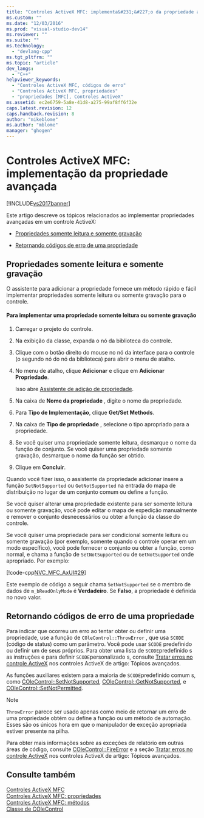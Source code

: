 ```yaml
---
title: "Controles ActiveX MFC: implementa&#231;&#227;o da propriedade avan&#231;ada | Microsoft Docs"
ms.custom: ""
ms.date: "12/03/2016"
ms.prod: "visual-studio-dev14"
ms.reviewer: ""
ms.suite: ""
ms.technology: 
  - "devlang-cpp"
ms.tgt_pltfrm: ""
ms.topic: "article"
dev_langs: 
  - "C++"
helpviewer_keywords: 
  - "Controles ActiveX MFC, códigos de erro"
  - "Controles ActiveX MFC, propriedades"
  - "propriedades [MFC], Controles ActiveX"
ms.assetid: ec2e6759-5a8e-41d8-a275-99af8ff6f32e
caps.latest.revision: 12
caps.handback.revision: 8
author: "mikeblome"
ms.author: "mblome"
manager: "ghogen"
---
```

# Controles ActiveX MFC: implementa&#231;&#227;o da propriedade avan&#231;ada
[!INCLUDE[vs2017banner](../assembler/inline/includes/vs2017banner.md)]

Este artigo descreve os tópicos relacionados ao implementar propriedades avançadas em um controle ActiveX:  
  
-   [Propriedades somente leitura e somente gravação](#_core_read2donly_and_write2donly_properties)  
  
-   [Retornando códigos de erro de uma propriedade](#_core_returning_error_codes_from_a_property)  
  
##  <a name="_core_read2donly_and_write2donly_properties"></a> Propriedades somente leitura e somente gravação  
 O assistente para adicionar a propriedade fornece um método rápido e fácil implementar propriedades somente leitura ou somente gravação para o controle.  
  
#### Para implementar uma propriedade somente leitura ou somente gravação  
  
1.  Carregar o projeto do controle.  
  
2.  Na exibição da classe, expanda o nó da biblioteca do controle.  
  
3.  Clique com o botão direito do mouse no nó da interface para o controle \(o segundo nó do nó da biblioteca\) para abrir o menu de atalho.  
  
4.  No menu de atalho, clique **Adicionar** e clique em **Adicionar Propriedade**.  
  
     Isso abre [Assistente de adição de propriedade](../ide/names-add-property-wizard.md).  
  
5.  Na caixa de **Nome da propriedade** , digite o nome da propriedade.  
  
6.  Para **Tipo de Implementação**, clique **Get\/Set Methods**.  
  
7.  Na caixa de **Tipo de propriedade** , selecione o tipo apropriado para a propriedade.  
  
8.  Se você quiser uma propriedade somente leitura, desmarque o nome da função de conjunto.  Se você quiser uma propriedade somente gravação, desmarque o nome da função ser obtido.  
  
9. Clique em **Concluir**.  
  
 Quando você fizer isso, o assistente da propriedade adicionar insere a função `SetNotSupported` ou `GetNotSupported` na entrada do mapa de distribuição no lugar de um conjunto comum ou define a função.  
  
 Se você quiser alterar uma propriedade existente para ser somente leitura ou somente gravação, você pode editar o mapa de expedição manualmente e remover o conjunto desnecessários ou obter a função da classe do controle.  
  
 Se você quiser uma propriedade para ser condicional somente leitura ou somente gravação \(por exemplo, somente quando o controle operar em um modo específico\), você pode fornecer o conjunto ou obter a função, como normal, e chama a função de `SetNotSupported` ou de `GetNotSupported` onde apropriado.  Por exemplo:  
  
 [!code-cpp[NVC_MFC_AxUI#29](../mfc/codesnippet/CPP/mfc-activex-controls-advanced-property-implementation_1.cpp)]  
  
 Este exemplo de código a seguir chama `SetNotSupported` se o membro de dados de `m_bReadOnlyMode` é **Verdadeiro**.  Se **Falso**, a propriedade é definida no novo valor.  
  
##  <a name="_core_returning_error_codes_from_a_property"></a> Retornando códigos de erro de uma propriedade  
 Para indicar que ocorreu um erro ao tentar obter ou definir uma propriedade, use a função de `COleControl::ThrowError` , que usa `SCODE` \(código de status\) como um parâmetro.  Você pode usar `SCODE` predefinido ou definir um de seus próprios.  Para obter uma lista de `SCODE`predefinido s as instruções e para definir `SCODE`personalizado s, consulte [Tratar erros no controle ActiveX](../mfc/mfc-activex-controls-advanced-topics.md) nos controles ActiveX de artigo: Tópicos avançados.  
  
 As funções auxiliares existem para a maioria de `SCODE`predefinido comum s, como [COleControl::SetNotSupported](../Topic/COleControl::SetNotSupported.md), [COleControl::GetNotSupported](../Topic/COleControl::GetNotSupported.md), e [COleControl::SetNotPermitted](../Topic/COleControl::SetNotPermitted.md).  
  
> [!NOTE]
>  `ThrowError` parece ser usado apenas como meio de retornar um erro de uma propriedade obtém ou define a função ou um método de automação.  Esses são os únicos hora em que o manipulador de exceção apropriada estiver presente na pilha.  
  
 Para obter mais informações sobre as exceções de relatório em outras áreas de código, consulte [COleControl::FireError](../Topic/COleControl::FireError.md) e a seção [Tratar erros no controle ActiveX](../mfc/mfc-activex-controls-advanced-topics.md) nos controles ActiveX de artigo: Tópicos avançados.  
  
## Consulte também  
 [Controles ActiveX MFC](../mfc/mfc-activex-controls.md)   
 [Controles ActiveX MFC: propriedades](../mfc/mfc-activex-controls-properties.md)   
 [Controles ActiveX MFC: métodos](../mfc/mfc-activex-controls-methods.md)   
 [Classe de COleControl](../mfc/reference/colecontrol-class.md)